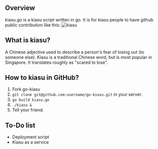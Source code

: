 ## Overview
kiasu.go is a kiasu script written in go. It is for kiasu people to have github public contribution like this:
![kiasu](https://github.com/yeouchien/go-kiasu/raw/master/kiasu.png "Kiasu")

## What is kiasu?
A Chinese adjective used to describe a person's fear of losing out (to someone else). Kiasu is a traditional Chinese word, but is most popular in Singapore. It translates roughly as "scared to lose".

## How to kiasu in GitHub?
1. Fork go-kiasu
2. `git clone git@github.com:username/go-kiasu.git` in your server.
3. `go build kiasu.go`
4. `./kiasu &`
5. Tell your friend.

## To-Do list
* Deployment script
* Kiasu as a service
